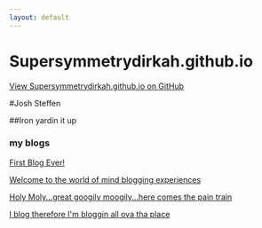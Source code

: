 ```yaml
---
layout: default
---
```


# Supersymmetrydirkah.github.io
    
[View Supersymmetrydirkah.github.io on GitHub](https://github.com/supersymmetrydirkah)

#Josh Steffen

##Iron yardin it up
      
### my blogs

[First Blog Ever!](2014/09/22/blog-1.html)  

[Welcome to the world of mind blogging experiences](2014/09/23/blog-2.html)

[Holy Moly...great googily moogily...here comes the pain train](2014/09/24/blog-3.html)

[I blog therefore I'm bloggin all ova tha place](2014/09/25/blog-4.html)